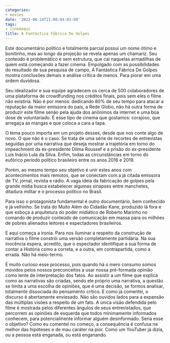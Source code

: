 ```yaml
---
categories:
- movies
date: '2022-08-24T21:00:04-03:00'
tags:
- cinemaqui
title: A Fantástica Fábrica De Golpes
---
```


Este documentário político e totalmente parcial possui um nome ótimo e bonitinho, mas ao longo da projeção se revela apenas um chamariz. Seu conteúdo é problemático e sem estrutura, que cai naquelas armadilhas de quem está começando a fazer cinema. Empolgado com as possibilidades do resultado de sua pesquisa de campo, A Fantástica Fábrica De Golpes mostra conclusões demais e análise crítica de menos. Para piorar em uma ordem duvidosa.

Seu idealizador e sua equipe agradecem os cerca de 500 colaboradores de uma plataforma de crowdfunding nos créditos finais, pois sem eles o filme não existiria. Não é por menos: dedicando 80% de seu tempo para atacar a reputação da maior emissora do país, a Rede Globo, não há outra forma de produzir este filme senão pela ajuda dos anônimos da internet e uma boa dose de voluntariado. É esse tipo de cinema que gostamos: corajoso, que arregaça as mangas e que coloca a cara a tapa.

O tema pouco importa em um projeto desses, desde que nos conte algo de novo. O que não é o caso. Se trata de uma série de recortes de entrevistas seguidas por uma narrativa que deseja mostrar a trajetória em torno do impeachment da ex-presidente Dilma Roussef e a prisão do ex-presidente Luís Inácio Lula da Silva. Enfim, todas as circunstâncias em torno do eufórico período político brasileiro entre os anos 2016 e 2019.

Porém, ao mesmo tempo seu objetivo é unir estes anos com acontecimentos mais remotos, que se conectam com a já citada emissora de TV, jornal, revista e rádio. A vaga ideia da fabricação de golpes pela grande mídia busca estabelecer algumas sinapses entre manchetes, ditadura militar e o processo político no Brasil.

Para isso o protagonista fundamental é outro documentário, bem conhecido e já velhinho. Se trata do Muito Além do Cidadão Kane, produzido lá fora e que esboça a arquitetura do poder midiático de Roberto Marinho no comando de produzir conteúdo de comunicação em massa para os milhões de pobres alienados leitores e espectadores brasileiros.

E aqui começa a ironia. Para nos iluminar a respeito da construção de narrativa o filme constrói uma versão completamente partidária. Na sua inocência espera, acredito, que o espectador identifique a sua forma de contar a História como a correta, e a outra, em contrapartida, como a errada. Não há meio-termo.

É muito curioso esse processo, pois quando há o mero consumo somos movidos pelos nossos preconceitos a usar nossa pré-formada opinião como lente de interpretação dos fatos. Ao assistir a um filme que explica como as narrativas são criadas, sendo ele próprio uma narrativa, a questão se limita a uma escolha de opiniões, que é uma decisão, se formos analisar, totalmente dissociada do pensamento crítico. E como já comentei, o discurso é abertamente enviesado. Não são ouvidos lados para a expansão das múltiplas visões a respeito de um fato. A única visão defendida pelo filme é mostrada pelos diferentes ângulos de seus entrevistados, que percorrem as opiniões de esquerda que todos minimamente informados conhecem, para potencialmente informar alguém desinformado. Seria esse o objetivo? Como eu comentei no começo, a consequência é confusa na melhor das hipóteses e de mau caráter na pior. Como um YouTuber já dizia, ou a pessoa está enganada, ou está enganando.
